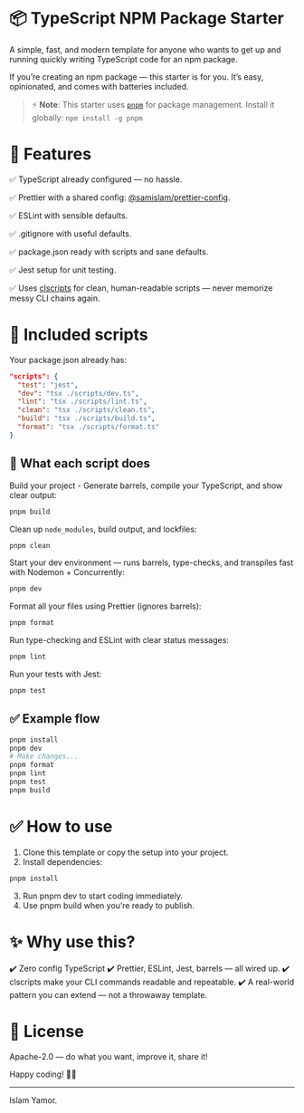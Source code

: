 # 📦 TypeScript NPM Package Starter

A simple, fast, and modern template for anyone who wants to get up and running quickly writing TypeScript code for an npm package.

If you’re creating an npm package — this starter is for you.
It’s easy, opinionated, and comes with batteries included.

> ⚡ **Note**: This starter uses [`pnpm`](https://pnpm.io) for package management.
> Install it globally: `npm install -g pnpm`

# 🚀 Features

✅ TypeScript already configured — no hassle.

✅ Prettier with a shared config: [@samislam/prettier-config](https://www.npmjs.com/package/@samislam/prettier-config).

✅ ESLint with sensible defaults.

✅ .gitignore with useful defaults.

✅ package.json ready with scripts and sane defaults.

✅ Jest setup for unit testing.

✅ Uses [clscripts](https://github.com/CommandLineScripts) for clean, human-readable scripts — never memorize messy CLI chains again.

# 📂 Included scripts

Your package.json already has:

```json
"scripts": {
  "test": "jest",
  "dev": "tsx ./scripts/dev.ts",
  "lint": "tsx ./scripts/lint.ts",
  "clean": "tsx ./scripts/clean.ts",
  "build": "tsx ./scripts/build.ts",
  "format": "tsx ./scripts/format.ts"
}
```

## 📜 What each script does

Build your project - Generate barrels, compile your TypeScript, and show clear output:

```bash
pnpm build
```

Clean up `node_modules`, build output, and lockfiles:

```bash
pnpm clean
```

Start your dev environment — runs barrels, type-checks, and transpiles fast with Nodemon + Concurrently:

```bash
pnpm dev
```

Format all your files using Prettier (ignores barrels):

```bash
pnpm format
```

Run type-checking and ESLint with clear status messages:

```bash
pnpm lint
```

Run your tests with Jest:

```bash
pnpm test
```

## ✅ Example flow

```bash
pnpm install
pnpm dev
# Make changes...
pnpm format
pnpm lint
pnpm test
pnpm build
```

# ✅ How to use

1. Clone this template or copy the setup into your project.
2. Install dependencies:

```bash
pnpm install
```

3. Run pnpm dev to start coding immediately.
4. Use pnpm build when you’re ready to publish.

# ✨ Why use this?

✔️ Zero config TypeScript
✔️ Prettier, ESLint, Jest, barrels — all wired up.
✔️ clscripts make your CLI commands readable and repeatable.
✔️ A real-world pattern you can extend — not a throwaway template.

# 📢 License

Apache-2.0 — do what you want, improve it, share it!

Happy coding! 🚀✨

---

Islam Yamor.
